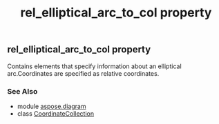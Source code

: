 ﻿---
title: rel_elliptical_arc_to_col property
second_title: Aspose.Diagram for Python via .NET API References
description: 
type: docs
weight: 170
url: /python-net/aspose.diagram/coordinatecollection/rel_elliptical_arc_to_col/
is_root: false
---

## rel_elliptical_arc_to_col property


Contains elements that specify information about an elliptical arc.Coordinates are specified as relative coordinates.

### See Also
* module [aspose.diagram](../../)
* class [CoordinateCollection](/diagram/python-net/aspose.diagram/coordinatecollection)
